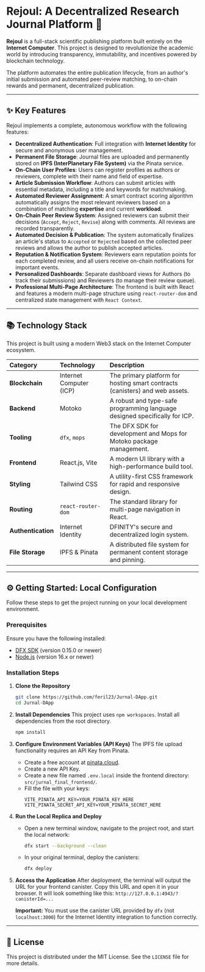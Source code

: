 # Rejoul: A Decentralized Research Journal Platform 🚀

**Rejoul** is a full-stack scientific publishing platform built entirely on the **Internet Computer**. This project is designed to revolutionize the academic world by introducing transparency, immutability, and incentives powered by blockchain technology.

The platform automates the entire publication lifecycle, from an author's initial submission and automated peer-review matching, to on-chain rewards and permanent, decentralized publication.

---

## ✨ Key Features

Rejoul implements a complete, autonomous workflow with the following features:

* **Decentralized Authentication**: Full integration with **Internet Identity** for secure and anonymous user management.
* **Permanent File Storage**: Journal files are uploaded and permanently stored on **IPFS (InterPlanetary File System)** via the Pinata service.
* **On-Chain User Profiles**: Users can register profiles as authors or reviewers, complete with their name and field of expertise.
* **Article Submission Workflow**: Authors can submit articles with essential metadata, including a title and keywords for matchmaking.
* **Automated Reviewer Assignment**: A smart contract scoring algorithm automatically assigns the most relevant reviewers based on a combination of matching **expertise** and current **workload**.
* **On-Chain Peer Review System**: Assigned reviewers can submit their decisions (`Accept`, `Reject`, `Revise`) along with comments. All reviews are recorded transparently.
* **Automated Decision & Publication**: The system automatically finalizes an article's status to `Accepted` or `Rejected` based on the collected peer reviews and allows the author to publish accepted articles.
* **Reputation & Notification System**: Reviewers earn reputation points for each completed review, and all users receive on-chain notifications for important events.
* **Personalized Dashboards**: Separate dashboard views for Authors (to track their submissions) and Reviewers (to manage their review queue).
* **Professional Multi-Page Architecture**: The frontend is built with React and features a modern multi-page structure using `react-router-dom` and centralized state management with `React Context`.

---

## 📚 Technology Stack

This project is built using a modern Web3 stack on the Internet Computer ecosystem.

| Category         | Technology            | Description                                                                  |
| :--------------- | :-------------------- | :--------------------------------------------------------------------------- |
| **Blockchain** | Internet Computer (ICP) | The primary platform for hosting smart contracts (canisters) and web assets. |
| **Backend** | Motoko                | A robust and type-safe programming language designed specifically for ICP.     |
| **Tooling** | `dfx`, `mops`         | The DFX SDK for development and Mops for Motoko package management.            |
| **Frontend** | React.js, Vite        | A modern UI library with a high-performance build tool.                      |
| **Styling** | Tailwind CSS          | A utility-first CSS framework for rapid and responsive design.                 |
| **Routing** | `react-router-dom`    | The standard library for multi-page navigation in React.                     |
| **Authentication** | Internet Identity     | DFINITY's secure and decentralized login system.                             |
| **File Storage** | IPFS & Pinata         | A distributed file system for permanent content storage and pinning.         |

---

## ⚙️ Getting Started: Local Configuration

Follow these steps to get the project running on your local development environment.

### Prerequisites
Ensure you have the following installed:
* [DFX SDK](https://internetcomputer.org/docs/current/developer-docs/setup/install/) (version 0.15.0 or newer)
* [Node.js](https://nodejs.org/en/) (version 16.x or newer)

### Installation Steps

1.  **Clone the Repository**
    ```bash
    git clone https://github.com/feril23/Jurnal-DApp.git
    cd Jurnal-DApp
    ```

2.  **Install Dependencies**
    This project uses `npm workspaces`. Install all dependencies from the root directory.
    ```bash
    npm install
    ```

3.  **Configure Environment Variables (API Keys)**
    The IPFS file upload functionality requires an API Key from Pinata.

    * Create a free account at [pinata.cloud](https://pinata.cloud/).
    * Create a new API Key.
    * Create a new file named `.env.local` inside the frontend directory: `src/jurnal_final_frontend/`.
    * Fill the file with your keys:
        ```
        VITE_PINATA_API_KEY=YOUR_PINATA_KEY_HERE
        VITE_PINATA_SECRET_API_KEY=YOUR_PINATA_SECRET_HERE
        ```

4.  **Run the Local Replica and Deploy**
    * Open a new terminal window, navigate to the project root, and start the local network:
        ```bash
        dfx start --background --clean
        ```
    * In your original terminal, deploy the canisters:
        ```bash
        dfx deploy
        ```

5.  **Access the Application**
    After deployment, the terminal will output the URL for your frontend canister. Copy this URL and open it in your browser. It will look something like this: `http://127.0.0.1:4943/?canisterId=...`

    **Important:** You must use the canister URL provided by `dfx` (not `localhost:3000`) for the Internet Identity integration to function correctly.

---

## 📜 License

This project is distributed under the MIT License. See the `LICENSE` file for more details.
